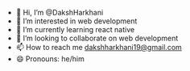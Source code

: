 - 👋 Hi, I’m @DakshHarkhani
- 👀 I’m interested in web development
- 🌱 I’m currently learning react native
- 💞️ I’m looking to collaborate on web development
- 📫 How to reach me dakshharkhani19@gmail.com
- 😄 Pronouns: he/him
  

<!---
DakshHarkhani/DakshHarkhani is a ✨ special ✨ repository because its `README.md` (this file) appears on your GitHub profile.
You can click the Preview link to take a look at your changes.
--->
